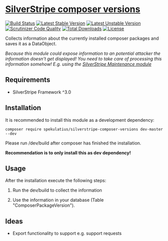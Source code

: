 # [SilverStripe composer versions](https://github.com/spekulatius/silverstripe-composer-versions)

[![Build Status](https://api.travis-ci.org/spekulatius/silverstripe-composer-versions.svg?branch=master)](https://travis-ci.org/spekulatius/silverstripe-composer-versions)
[![Latest Stable Version](https://poser.pugx.org/spekulatius/silverstripe-composer-versions/version.svg)](https://github.com/spekulatius/silverstripe-composer-versions/releases)
[![Latest Unstable Version](https://poser.pugx.org/spekulatius/silverstripe-composer-versions/v/unstable.svg)](https://packagist.org/packages/spekulatius/silverstripe-composer-versions)
[![Scrutinizer Code Quality](https://img.shields.io/scrutinizer/g/spekulatius/silverstripe-composer-versions.svg)](https://scrutinizer-ci.com/g/spekulatius/silverstripe-composer-versions?branch=master)
[![Total Downloads](https://poser.pugx.org/spekulatius/silverstripe-composer-versions/downloads.svg)](https://packagist.org/packages/spekulatius/silverstripe-composer-versions)
[![License](https://poser.pugx.org/spekulatius/silverstripe-composer-versions/license.svg)](https://github.com/spekulatius/silverstripe-composer-versions/blob/master/license.md)

Collects information about the currently installed composer packages and saves it as a DataObject.

*Because this module could expose information to an potential attacker the information doesn't get displayed!
You need to take care of processing this information somehow! E.g. using the [SilverStripe Maintenance module](https://github.com/FriendsOfSilverStripe/silverstripe-maintenance)*

## Requirements

* SilverStripe Framework ^3.0

## Installation

It is recommended to install this module as a development dependency:

```
composer require spekulatius/silverstripe-composer-versions dev-master --dev
```

Please run /dev/build after composer has finished the installation.

**Recommendation is to only install this as dev dependency!**

## Usage

After the installation execute the following steps:

1. Run the dev/build to collect the information

2. Use the information in your database (Table "ComposerPackageVersion").

## Ideas

* Export functionality to support e.g. support requests
